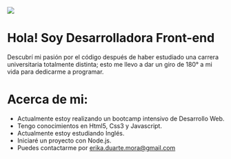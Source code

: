 ![](https://media.giphy.com/media/fuJPZBIIqzbt1kAYVc/giphy.gif)

# Hola! Soy Desarrolladora Front-end
Descubrí mi pasión por el código después de haber estudiado una carrera universitaria totalmente distinta; esto me llevo a dar un giro de 180° a mi vida para dedicarme a programar.
# Acerca de mi:
- Actualmente estoy realizando un bootcamp intensivo de Desarrollo Web.
- Tengo conocimientos en Html5, Css3 y Javascript.
- Actualmente estoy estudiando Inglés.
- Iniciaré un proyecto con Node.js.
- Puedes contactarme por erika.duarte.mora@gmail.com
